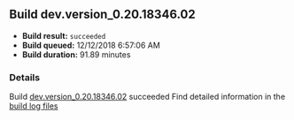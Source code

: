 ## Build dev.version_0.20.18346.02
- **Build result:** `succeeded`
- **Build queued:** 12/12/2018 6:57:06 AM
- **Build duration:** 91.89 minutes
### Details
Build [dev.version_0.20.18346.02](https://winappstudio.visualstudio.com/web/build.aspx?pcguid=a4ef43be-68ce-4195-a619-079b4d9834c2&builduri=vstfs%3a%2f%2f%2fBuild%2fBuild%2f26743) succeeded
Find detailed information in the [build log files](https://uwpctdiags.blob.core.windows.net/buildlogs/dev.version_0.20.18346.02_logs.zip)
